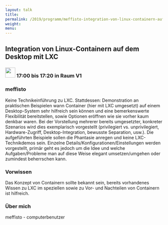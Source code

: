 ```yaml
---
layout: talk
title:
permalink: /2019/programm/meffisto-integration-von-linux-containern-auf-dem-desktop-mit-lxc/
weight:
menu:
---
```

## Integration von Linux-Containern auf dem Desktop mit LXC

### <img height = "32" src="../../../images/talk.svg"> 17:00 bis 17:20 in Raum V1

### meffisto

Keine Technikeinführung zu LXC. Stattdessen: Demonstration an praktischen Beispielen wann Container (hier mit LXC umgesetzt) auf einem Desktop-System sehr hilfreich sein können und eine bemerkenswerte Flexibilität bereitstellen, sowie Optionen eröffnen wie sie vorher kaum denkbar waren. Bei der Vorstellung mehrerer bereits umgesetzter, konkreter Szenarios wird dies exemplarisch vorgestellt (privilegiert vs. unprivilegiert, Hardware-Zugriff, Desktop-Integration, bewusste Separation, usw.). Die aufgeführten Beispiele sollen die Phantasie anregen und keine LXC-Technikdemos sein. Einzelne Details/Konfigurationen/Einstellungen werden vorgestellt, primär geht es jedoch um die Idee und welche Aufgaben/Probleme man auf diese Weise elegant umsetzen/umgehen oder zumindest beherrschen kann. 

### Vorwissen

Das Konzept von Containern sollte bekannt sein, bereits vorhandenes Wissen zu LXC im speziellen sowie zu Vor- und Nachteilen von Containern ist hilfreich.

### Über mich

meffisto - computerbenutzer

